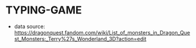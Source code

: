 # TYPING-GAME

* data source: https://dragonquest.fandom.com/wiki/List_of_monsters_in_Dragon_Quest_Monsters:_Terry%27s_Wonderland_3D?action=edit


